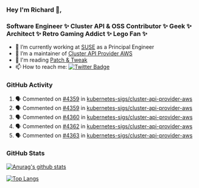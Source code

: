 ### Hey I'm Richard 👋, 

<h3 align="left">Software Engineer ✨ Cluster API & OSS Contributor ✨ Geek ✨ Architect ✨ Retro Gaming Addict ✨ Lego Fan ✨</h3>

- 🔭 I’m currently working at [SUSE](https://www.suse.com/) as a Principal Engineer
- 👯 I’m a maintainer of [Cluster API Provider AWS](https://github.com/kubernetes-sigs/cluster-api-provider-aws)
- 💬 I'm reading [Patch & Tweak](https://bjooks.com/products/patch-tweak-exploring-modular-synthesis)
- 📫 How to reach me: [![Twitter Badge](https://img.shields.io/badge/-@fruit_case-00acee?style=flat&logo=Twitter&logoColor=white)](https://twitter.com/intent/follow?screen_name=fruit_case "Follow on Twitter")

### GitHub Activity 

<!--START_SECTION:activity-->
1. 🗣 Commented on [#4359](https://github.com/kubernetes-sigs/cluster-api-provider-aws/issues/4359) in [kubernetes-sigs/cluster-api-provider-aws](https://github.com/kubernetes-sigs/cluster-api-provider-aws)
2. 🗣 Commented on [#4359](https://github.com/kubernetes-sigs/cluster-api-provider-aws/issues/4359) in [kubernetes-sigs/cluster-api-provider-aws](https://github.com/kubernetes-sigs/cluster-api-provider-aws)
3. 🗣 Commented on [#4360](https://github.com/kubernetes-sigs/cluster-api-provider-aws/issues/4360) in [kubernetes-sigs/cluster-api-provider-aws](https://github.com/kubernetes-sigs/cluster-api-provider-aws)
4. 🗣 Commented on [#4362](https://github.com/kubernetes-sigs/cluster-api-provider-aws/issues/4362) in [kubernetes-sigs/cluster-api-provider-aws](https://github.com/kubernetes-sigs/cluster-api-provider-aws)
5. 🗣 Commented on [#4363](https://github.com/kubernetes-sigs/cluster-api-provider-aws/issues/4363) in [kubernetes-sigs/cluster-api-provider-aws](https://github.com/kubernetes-sigs/cluster-api-provider-aws)
<!--END_SECTION:activity-->

### GitHub Stats

[![Anurag's github stats](https://github-readme-stats.vercel.app/api?username=richardcase&count_private=true&show_icons=true)](https://github.com/anuraghazra/github-readme-stats)

[![Top Langs](https://github-readme-stats.vercel.app/api/top-langs/?username=richardcase&hide=html&layout=compact)](https://github.com/anuraghazra/github-readme-stats)
